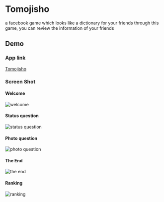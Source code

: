 Tomojisho
=======

a facebook game which looks like a dictionary for your friends
through this game, you can review the information of your friends

Demo
----------------
### App link
[Tomojisho](http://crataj1-amo-app000.c4sa.net)

### Screen Shot
#### Welcome
![welcome](https://raw.github.com/nghialv2607/tomojisho/master/readmeData/welcome.png)

#### Status question
![status question](https://raw.github.com/nghialv2607/tomojisho/master/readmeData/status.png)

#### Photo question
![photo question](https://raw.github.com/nghialv2607/tomojisho/master/readmeData/photo.png)

#### The End
![the end](https://raw.github.com/nghialv2607/tomojisho/master/readmeData/result.png)

#### Ranking
![ranking](https://raw.github.com/nghialv2607/tomojisho/master/readmeData/ranking.png)
